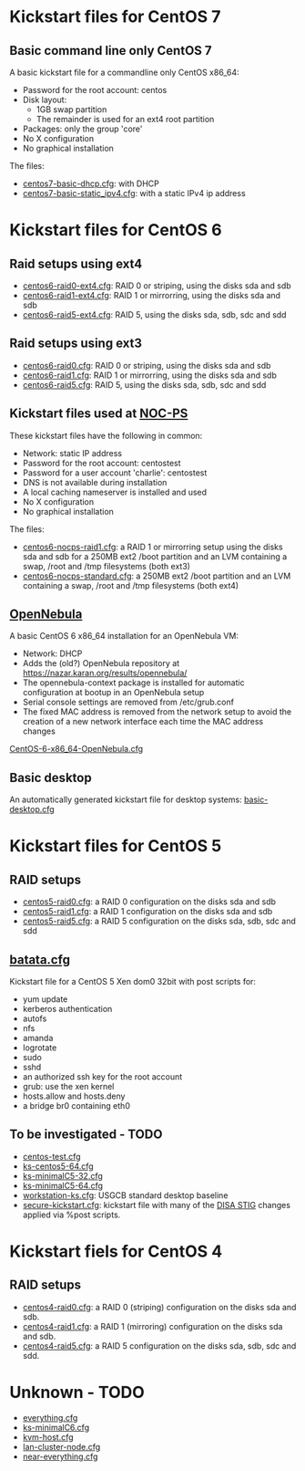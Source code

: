 Kickstart files for CentOS 7
============================

Basic command line only CentOS 7
--------------------------------
A basic kickstart file for a commandline only CentOS x86_64:

* Password for the root account: centos
* Disk layout:
  * 1GB swap partition
  * The remainder is used for an ext4 root partition
* Packages: only the group 'core'
* No X configuration
* No graphical installation

The files:

* [centos7-basic-dhcp.cfg](centos7-basic-dhcp.cfg): with DHCP
* [centos7-basic-static_ipv4.cfg](centos7-basic-static_ipv4.cfg): with a static IPv4 ip address

Kickstart files for CentOS 6
============================

Raid setups using ext4
----------------------
* [centos6-raid0-ext4.cfg](centos6-raid0-ext4.cfg): RAID 0 or striping, using the disks sda and sdb
* [centos6-raid1-ext4.cfg](centos6-raid1-ext4.cfg): RAID 1 or mirrorring, using the disks sda and sdb
* [centos6-raid5-ext4.cfg](centos6-raid5-ext4.cfg): RAID 5, using the disks sda, sdb, sdc and sdd

Raid setups using ext3
----------------------
* [centos6-raid0.cfg](centos6-raid0.cfg): RAID 0 or striping, using the disks sda and sdb
* [centos6-raid1.cfg](centos6-raid1.cfg): RAID 1 or mirrorring, using the disks sda and sdb
* [centos6-raid5.cfg](centos6-raid5.cfg): RAID 5, using the disks sda, sdb, sdc and sdd

Kickstart files used at [NOC-PS](http://www.noc-ps.com)
-------------------------------------------------------
These kickstart files have the following in common:

* Network: static IP address
* Password for the root account: centostest
* Password for a user account 'charlie': centostest
* DNS is not available during installation
* A local caching nameserver is installed and used
* No X configuration
* No graphical installation

The files:

* [centos6-nocps-raid1.cfg](centos6-nocps-raid1.cfg): a RAID 1 or mirrorring setup using the disks sda and sdb for a 250MB ext2 /boot partition and an LVM containing a swap, /root and /tmp filesystems (both ext3)
* [centos6-nocps-standard.cfg](centos6-nocps-standard.cfg): a 250MB ext2 /boot partition and an LVM containing a swap, /root and /tmp filesystems (both ext4)

[OpenNebula](http://opennebula.org/)
------------------------------------
A basic CentOS 6 x86_64 installation for an OpenNebula VM:

* Network: DHCP
* Adds the (old?) OpenNebula repository at https://nazar.karan.org/results/opennebula/
* The opennebula-context package is installed for automatic configuration at bootup in an OpenNebula setup
* Serial console settings are removed from /etc/grub.conf
* The fixed MAC address is removed from the network setup to avoid the creation of a new network interface each time the MAC address changes

[CentOS-6-x86_64-OpenNebula.cfg](CentOS-6-x86_64-OpenNebula.cfg)

Basic desktop
-------------
An automatically generated kickstart file for desktop systems: [basic-desktop.cfg](basic-desktop.cfg)

Kickstart files for CentOS 5
============================
RAID setups
-----------
* [centos5-raid0.cfg](centos5-raid0.cfg): a RAID 0 configuration on the disks sda and sdb
* [centos5-raid1.cfg](centos5-raid1.cfg): a RAID 1 configuration on the disks sda and sdb
* [centos5-raid5.cfg](centos5-raid5.cfg): a RAID 5 configuration on the disks sda, sdb, sdc and sdd

[batata.cfg](batata.cfg)
------------------------
Kickstart file for a CentOS 5 Xen dom0 32bit with post scripts for:

* yum update
* kerberos authentication
* autofs
* nfs
* amanda
* logrotate
* sudo
* sshd
* an authorized ssh key for the root account
* grub: use the xen kernel
* hosts.allow and hosts.deny
* a bridge br0 containing eth0


To be investigated - TODO
-------------------------
* [centos-test.cfg](centos-test.cfg)
* [ks-centos5-64.cfg](ks-centos5-64.cfg)
* [ks-minimalC5-32.cfg](ks-minimalC5-32.cfg)
* [ks-minimalC5-64.cfg](ks-minimalC5-64.cfg)
* [workstation-ks.cfg](workstation-ks.cfg): USGCB standard desktop baseline
* [secure-kickstart.cfg](secure-kickstart.cfg): kickstart file with many of the [DISA STIG](http://en.wikipedia.org/wiki/Security_Technical_Implementation_Guide) changes applied via %post scripts.

Kickstart fiels for CentOS 4
============================

RAID setups
-----------
* [centos4-raid0.cfg](centos4-raid0.cfg): a RAID 0 (striping) configuration on the disks sda and sdb.
* [centos4-raid1.cfg](centos4-raid1.cfg): a RAID 1 (mirroring) configuration on the disks sda and sdb.
* [centos4-raid5.cfg](centos4-raid5.cfg): a RAID 5 configuration on the disks sda, sdb, sdc and sdd.

Unknown - TODO
==============
* [everything.cfg](everything.cfg)
* [ks-minimalC6.cfg](ks-minimalC6.cfg)
* [kvm-host.cfg](kvm-host.cfg)
* [lan-cluster-node.cfg](lan-cluster-node.cfg)
* [near-everything.cfg](near-everything.cfg)
